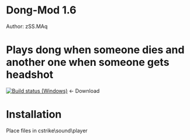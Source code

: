 # Dong-Mod 1.6
Author: zSS.MAq
# Plays dong when someone dies and another one when someone gets headshot
[![Build status (Windows)](https://img.shields.io/appveyor/ci/hldsarchive/mambagui/master.svg?label=Windows&maxAge=60)](https://github.com/hldsarchive/mambagui/archive/master.zip) <- Download
# Installation
Place files in cstrike\sound\player

